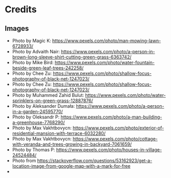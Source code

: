 # Credits

## Images

- Photo by Magic K: https://www.pexels.com/photo/man-mowing-lawn-6728933/
- Photo by Advaith Nair: https://www.pexels.com/photo/a-person-in-brown-long-sleeve-shirt-cutting-green-grass-6363742/
- Photo by Mike Bird: https://www.pexels.com/photo/water-fountain-beside-green-leaf-trees-242258/
- Photo by Chee Zu: https://www.pexels.com/photo/shallow-focus-photography-of-black-net-1247023/
- Photo by Chee Zu: https://www.pexels.com/photo/shallow-focus-photography-of-black-net-1247023/
- Photo by Muhammed Zahid Bulut: https://www.pexels.com/photo/water-sprinklers-on-green-grass-12887876/
- Photo by Aleksander Dumała: https://www.pexels.com/photo/a-person-in-a-garden-24595770/
- Photo by Oleksandr P: https://www.pexels.com/photo/a-man-building-a-greenhouse-7768290/
- Photo by Max Vakhtbovycn: https://www.pexels.com/photo/exterior-of-residential-mansion-with-terrace-6032280/
- Photo by Max Vakhtbovycn: https://www.pexels.com/photo/cottage-with-veranda-and-trees-growing-in-backyard-7061659/
- Photo by Thomas P: https://www.pexels.com/photo/houses-in-village-24524484/
- Photo from https://stackoverflow.com/questions/53162923/get-a-location-image-from-google-map-with-a-mark-for-free
- 